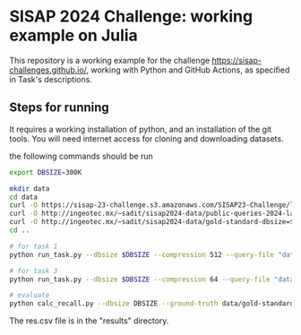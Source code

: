 # SISAP 2024 Challenge: working example on Julia 

This repository is a working example for the challenge <https://sisap-challenges.github.io/>, working with Python and GitHub Actions, as specified in Task's descriptions.


## Steps for running
It requires a working installation of python, and an installation of the git tools. You will need internet access for cloning and downloading datasets.

the following commands should be run
```bash
export DBSIZE=300K

mkdir data
cd data
curl -O https://sisap-23-challenge.s3.amazonaws.com/SISAP23-Challenge/laion2B-en-clip768v2-n=$DBSIZE.h5
curl -O http://ingeotec.mx/~sadit/sisap2024-data/public-queries-2024-laion2B-en-clip768v2-n=10k.h5  
curl -O http://ingeotec.mx/~sadit/sisap2024-data/gold-standard-dbsize=$DBSIZE--public-queries-2024-laion2B-en-clip768v2-n=10k.h5 
cd ..

# for task 1
python run_task.py --dbsize $DBSIZE --compression 512 --query-file "data/public-queries-2024-laion2B-en-clip768v2-n=10k.h5"

# for task 3
python run_task.py --dbsize $DBSIZE --compression 64 --query-file "data/public-queries-2024-laion2B-en-clip768v2-n=10k.h5"

# evaluate
python calc_recall.py --dbsize DBSIZE --ground-truth data/gold-standard-dbsize\=$DBSIZE--public-queries-2024-laion2B-en-clip768v2-n\=10k.h5 
```

The res.csv file is in the "results" directory.